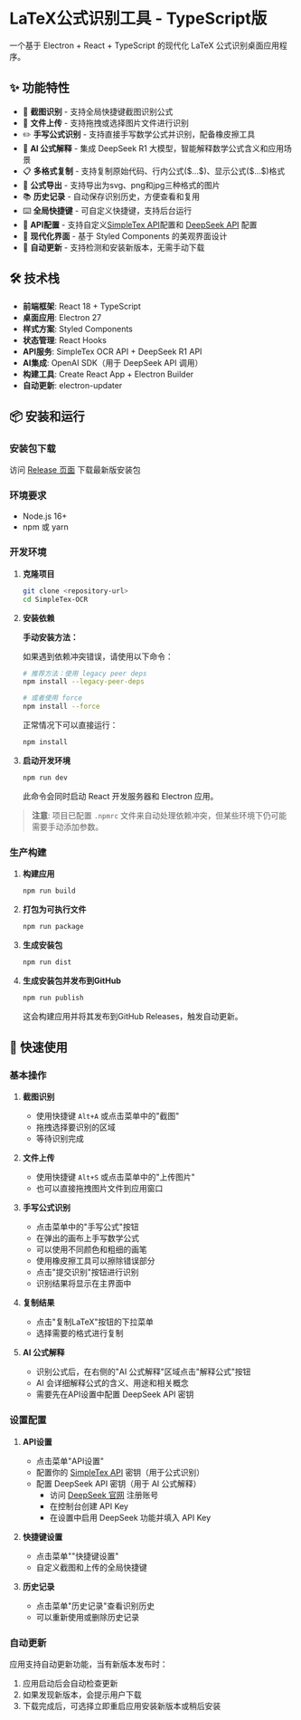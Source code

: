 # LaTeX公式识别工具 - TypeScript版

一个基于 Electron + React + TypeScript 的现代化 LaTeX 公式识别桌面应用程序。

## ✨ 功能特性

- 📸 **截图识别** - 支持全局快捷键截图识别公式
- 📁 **文件上传** - 支持拖拽或选择图片文件进行识别
- ✏️ **手写公式识别** - 支持直接手写数学公式并识别，配备橡皮擦工具
- 🤖 **AI 公式解释** - 集成 DeepSeek R1 大模型，智能解释数学公式含义和应用场景
- 📋 **多格式复制** - 支持复制原始代码、行内公式(\$...\$)、显示公式(\$$...\$$)格式
- 📁 **公式导出** - 支持导出为svg、png和jpg三种格式的图片
- 📚 **历史记录** - 自动保存识别历史，方便查看和复用
- ⌨️ **全局快捷键** - 可自定义快捷键，支持后台运行
- 🔑 **API配置** - 支持自定义[SimpleTex API](https://simpletex.cn/)配置和 [DeepSeek API](https://platform.deepseek.com/) 配置
- 🎨 **现代化界面** - 基于 Styled Components 的美观界面设计
- 🔄 **自动更新** - 支持检测和安装新版本，无需手动下载

## 🛠️ 技术栈

- **前端框架**: React 18 + TypeScript
- **桌面应用**: Electron 27
- **样式方案**: Styled Components
- **状态管理**: React Hooks
- **API服务**: SimpleTex OCR API + DeepSeek R1 API
- **AI集成**: OpenAI SDK（用于 DeepSeek API 调用）
- **构建工具**: Create React App + Electron Builder
- **自动更新**: electron-updater

## 📦 安装和运行

### 安装包下载

访问 [Release 页面](https://github.com/Louaq/TexStudio/releases) 下载最新版安装包

### 环境要求

- Node.js 16+ 
- npm 或 yarn

### 开发环境

1. **克隆项目**
   ```bash
   git clone <repository-url>
   cd SimpleTex-OCR
   ```

2. **安装依赖**
   
   **手动安装方法：**
   
   如果遇到依赖冲突错误，请使用以下命令：
   ```bash
   # 推荐方法：使用 legacy peer deps
   npm install --legacy-peer-deps
   
   # 或者使用 force
   npm install --force
   ```
   
   正常情况下可以直接运行：
   ```bash
   npm install
   ```

3. **启动开发环境**
   ```bash
   npm run dev
   ```
   此命令会同时启动 React 开发服务器和 Electron 应用。

> **注意**: 项目已配置 `.npmrc` 文件来自动处理依赖冲突，但某些环境下仍可能需要手动添加参数。

### 生产构建

1. **构建应用**
   ```bash
   npm run build
   ```

2. **打包为可执行文件**
   ```bash
   npm run package
   ```

3. **生成安装包**
   ```bash
   npm run dist
   ```

4. **生成安装包并发布到GitHub**
   ```bash
   npm run publish
   ```
   这会构建应用并将其发布到GitHub Releases，触发自动更新。

## 🚀 快速使用

### 基本操作

1. **截图识别**
   - 使用快捷键 `Alt+A` 或点击菜单中的"截图"
   - 拖拽选择要识别的区域
   - 等待识别完成

2. **文件上传**
   - 使用快捷键 `Alt+S` 或点击菜单中的"上传图片"
   - 也可以直接拖拽图片文件到应用窗口

3. **手写公式识别**
   - 点击菜单中的"手写公式"按钮
   - 在弹出的画布上手写数学公式
   - 可以使用不同颜色和粗细的画笔
   - 使用橡皮擦工具可以擦除错误部分
   - 点击"提交识别"按钮进行识别
   - 识别结果将显示在主界面中

4. **复制结果**
   - 点击"复制LaTeX"按钮的下拉菜单
   - 选择需要的格式进行复制

5. **AI 公式解释**
   - 识别公式后，在右侧的"AI 公式解释"区域点击"解释公式"按钮
   - AI 会详细解释公式的含义、用途和相关概念
   - 需要先在API设置中配置 DeepSeek API 密钥

### 设置配置

1. **API设置**
   - 点击菜单"API设置"
   - 配置你的 [SimpleTex API](https://simpletex.cn/) 密钥（用于公式识别）
   - 配置 DeepSeek API 密钥（用于 AI 公式解释）
     - 访问 [DeepSeek 官网](https://platform.deepseek.com) 注册账号
     - 在控制台创建 API Key
     - 在设置中启用 DeepSeek 功能并填入 API Key

2. **快捷键设置**
   - 点击菜单""快捷键设置"
   - 自定义截图和上传的全局快捷键

3. **历史记录**
   - 点击菜单"历史记录"查看识别历史
   - 可以重新使用或删除历史记录

### 自动更新

应用支持自动更新功能，当有新版本发布时：

1. 应用启动后会自动检查更新
2. 如果发现新版本，会提示用户下载
3. 下载完成后，可选择立即重启应用安装新版本或稍后安装





